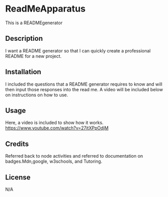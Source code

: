# ReadMeApparatus
This is a READMEgenerator
## Description
I want a README generator so that I can quickly create a professional README for a new project.

## Installation

I included the questions that a README generator requires to know and will then input
those responses into the read me. A video will be included below on instructions on how to use.

## Usage

Here, a video is included to show how it works.
https://www.youtube.com/watch?v=27itXPpOdjM 

## Credits

Referred back to node activities and referred to documentation on badges.Mdn,google, w3schools, and Tutoring.

## License

N/A

